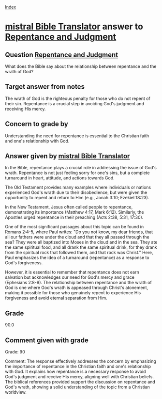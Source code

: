 
[Index](../../index.md)
# [mistral Bible Translator](../../answering_models/mistral_Bible_Translator.md) answer to [Repentance and Judgment](../../questions/Repentance_and_Judgment.md)

## Question [Repentance and Judgment](../../questions/Repentance_and_Judgment.md)
What does the Bible say about the relationship between repentance and the wrath of God?

## Target answer from notes
The wrath of God is the righteous penalty for those who do not repent of their sin. Repentance is a crucial step in avoiding God's judgment and receiving His mercy.

## Concern to grade by
Understanding the need for repentance is essential to the Christian faith and one's relationship with God.

## Answer given by [mistral Bible Translator](../../answering_models/mistral_Bible_Translator.md)
 In the Bible, repentance plays a crucial role in addressing the issue of God's wrath. Repentance is not just feeling sorry for one's sins, but a complete turnaround in heart, attitude, and actions towards God.

The Old Testament provides many examples where individuals or nations experienced God's wrath due to their disobedience, but were given the opportunity to repent and return to Him (e.g., Jonah 3:10; Ezekiel 18:23).

In the New Testament, Jesus often called people to repentance, demonstrating its importance (Matthew 4:17, Mark 6:12). Similarly, the Apostles urged repentance in their preaching (Acts 2:38, 5:31, 17:30).

One of the most significant passages about this topic can be found in Romans 2:4-5, where Paul writes: "Do you not know, my dear friends, that all our fathers were under the cloud and that they all passed through the sea? They were all baptized into Moses in the cloud and in the sea. They ate the same spiritual food, and all drank the same spiritual drink, for they drank from the spiritual rock that followed them, and that rock was Christ." Here, Paul emphasizes the idea of a turnaround (repentance) as a response to God's forgiveness.

However, it is essential to remember that repentance does not earn salvation but acknowledges our need for God's mercy and grace (Ephesians 2:8-9). The relationship between repentance and the wrath of God is one where God's wrath is appeased through Christ's atonement, making it possible for those who genuinely repent to experience His forgiveness and avoid eternal separation from Him.

## Grade
90.0

## Comment given with grade
Grade: 90

Comment: The response effectively addresses the concern by emphasizing the importance of repentance in the Christian faith and one's relationship with God. It explains how repentance is a necessary response to avoid God's judgment and receive His mercy, aligning well with Christian beliefs. The biblical references provided support the discussion on repentance and God's wrath, showing a solid understanding of the topic from a Christian worldview.

